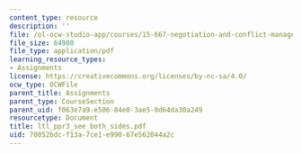 ```yaml
---
content_type: resource
description: ''
file: /ol-ocw-studio-app/courses/15-667-negotiation-and-conflict-management-spring-2001/70052bdcf13a7ce1e99067e562044a2c_ltl_ppr3_see_both_sides.pdf
file_size: 64980
file_type: application/pdf
learning_resource_types:
- Assignments
license: https://creativecommons.org/licenses/by-nc-sa/4.0/
ocw_type: OCWFile
parent_title: Assignments
parent_type: CourseSection
parent_uid: f063e7a9-e506-84e0-3ae5-0d64da30a249
resourcetype: Document
title: ltl_ppr3_see_both_sides.pdf
uid: 70052bdc-f13a-7ce1-e990-67e562044a2c
---
```

